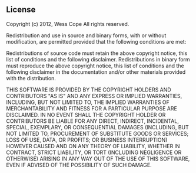 ## License
Copyright (c) 2012, Wess Cope
All rights reserved.

Redistribution and use in source and binary forms, with or without modification, 
are permitted provided that the following conditions are met:

Redistributions of source code must retain the above copyright notice,
this list of conditions and the following disclaimer.
Redistributions in binary form must reproduce the above copyright 
notice, this list of conditions and the following disclaimer in 
the documentation and/or other materials provided with the distribution.

THIS SOFTWARE IS PROVIDED BY THE COPYRIGHT HOLDERS AND CONTRIBUTORS "AS IS"
AND ANY EXPRESS OR IMPLIED WARRANTIES, INCLUDING, BUT NOT LIMITED TO, THE 
IMPLIED WARRANTIES OF MERCHANTABILITY AND FITNESS FOR A PARTICULAR PURPOSE 
ARE DISCLAIMED. IN NO EVENT SHALL THE COPYRIGHT HOLDER OR CONTRIBUTORS BE 
LIABLE FOR ANY DIRECT, INDIRECT, INCIDENTAL, SPECIAL, EXEMPLARY, OR 
CONSEQUENTIAL DAMAGES (INCLUDING, BUT NOT LIMITED TO, PROCUREMENT OF 
SUBSTITUTE GOODS OR SERVICES; LOSS OF USE, DATA, OR PROFITS; OR BUSINESS 
INTERRUPTION) HOWEVER CAUSED AND ON ANY THEORY OF LIABILITY, WHETHER IN 
CONTRACT, STRICT LIABILITY, OR TORT (INCLUDING NEGLIGENCE OR OTHERWISE) 
ARISING IN ANY WAY OUT OF THE USE OF THIS SOFTWARE, EVEN IF ADVISED OF THE 
POSSIBILITY OF SUCH DAMAGE.
